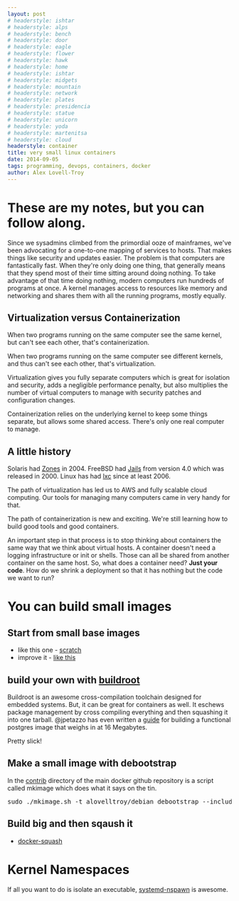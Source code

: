 ```yaml
---
layout: post
# headerstyle: ishtar
# headerstyle: alps
# headerstyle: bench
# headerstyle: door
# headerstyle: eagle
# headerstyle: flower
# headerstyle: hawk
# headerstyle: home
# headerstyle: ishtar
# headerstyle: midgets
# headerstyle: mountain
# headerstyle: network
# headerstyle: plates
# headerstyle: presidencia
# headerstyle: statue
# headerstyle: unicorn
# headerstyle: yoda
# headerstyle: martenitsa
# headerstyle: cloud
headerstyle: container
title: very small linux containers
date: 2014-09-05
tags: programming, devops, containers, docker
author: Alex Lovell-Troy
---
```


# These are my notes, but you can follow along.

Since we sysadmins climbed from the primordial ooze of mainframes, we've been
advocating for a one-to-one mapping of services to hosts.  That makes things
like security and updates easier.  The problem is that computers are
fantastically fast.  When they're only doing one thing, that generally means
that they spend most of their time sitting around doing nothing.  To take
advantage of that time doing nothing, modern computers run hundreds of programs
at once.  A kernel manages access to resources like memory and networking and
shares them with all the running programs, mostly equally.

## Virtualization versus Containerization

When two programs running on the same computer see the same kernel, but can't see each other, that's containerization.

When two programs running on the same computer see different kernels, and thus can't see each other, that's virtualization.

Virtualization gives you fully separate computers which is great for isolation and security, adds a negligible performance penalty, but also multiplies the number of virtual computers to manage with security patches and configuration changes.

Containerization relies on the underlying kernel to keep some things separate, but allows some shared access.  There's only one real computer to manage.

## A little history

Solaris had [Zones](https://en.wikipedia.org/wiki/Solaris_Containers) in 2004. FreeBSD had [Jails](https://wiki.freebsd.org/Jails) from version 4.0 which was released in 2000.  Linux has had [lxc](https://linuxcontainers.org/) since at least 2006.

The path of virtualization has led us to AWS and fully scalable cloud computing.  Our tools for managing many computers came in very handy for that.

The path of containerization is new and exciting.  We're still learning how to
build good tools and good containers.

An important step in that process is to stop thinking about containers the same
way that we think about virtual hosts.  A container doesn't need a logging
infrastructure or init or shells.  Those can all be shared from another
container on the same host.  So, what does a container need?  <b>Just your
code</b>.  How do we shrink a deployment so that it has nothing but the code we
want to run?

# You can build small images

## Start from small base images
* like this one - [scratch](https://registry.hub.docker.com/_/scratch/)
* improve it - [like this](http://blog.xebia.com/2014/07/04/create-the-smallest-possible-docker-container/)

## build your own with [buildroot](http://buildroot.uclibc.org/)
Buildroot is an awesome cross-compilation toolchain designed for embedded systems.  But, it can be great for containers as well.  It eschews package management by cross compiling everything and then squashing it into one tarball.  @jpetazzo has even written a [guide](http://blog.docker.com/2013/06/create-light-weight-docker-containers-buildroot/) for building a functional postgres image that weighs in at 16 Megabytes.  

Pretty slick!

## Make a small image with debootstrap
In the [contrib](https://github.com/docker/docker/tree/master/contrib) directory of the main docker github repository is a script called mkimage which does what it says on the tin.

<pre>sudo ./mkimage.sh -t alovelltroy/debian debootstrap --include=ceph,quagga --variant=minbase jessie</pre>

## Build big and then sqaush it
* [docker-squash](http://jasonwilder.com/blog/2014/08/19/squashing-docker-images/)

# Kernel Namespaces
If all you want to do is isolate an executable, [systemd-nspawn](http://rich0gentoo.wordpress.com/2014/07/14/quick-systemd-nspawn-guide/) is awesome.

